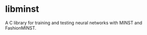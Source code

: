 libminst
========

A C library for training and testing neural networks with MINST and FashionMINST.

